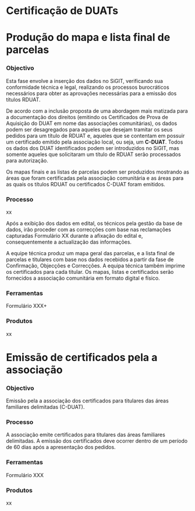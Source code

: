 # Certificação de DUATs

# Produção do mapa e lista final de parcelas

### Objectivo

Esta fase envolve a inserção dos dados no SiGIT, verificando sua conformidade técnica e legal, realizando os processos burocráticos necessários para obter as aprovações necessárias para a emissão dos títulos RDUAT.

De acordo com a inclusão proposta de uma abordagem mais matizada para a documentação dos direitos \(emitindo os Certificados de Prova de Aquisição do DUAT em nome das associações comunitárias\), os dados podem ser desagregados para aqueles que desejam tramitar os seus pedidos para um título de RDUAT e, aqueles que se contentam em possuir um certificado emitido pela associação local, ou seja, um **C-DUAT**. Todos os dados dos DUAT identificados podem ser introduzidos no SiGIT, mas somente aqueles que solicitaram um título de RDUAT serão processados para autorização.

Os mapas finais e as listas de parcelas podem ser produzidos mostrando as áreas que foram certificadas pela associação comunitária e as áreas para as quais os títulos RDUAT ou certificados C-DUAT foram emitidos.

### Processo

xx

Após a exibição dos dados em edital, os técnicos pela gestão da base de dados, irão proceder com as correcções com base nas reclamações capturadas Formulário XX durante a afixação do edital e, consequentemente a actualização das informações.

A equipe técnica produz um mapa geral das parcelas, e a lista final de parcelas e titulares com base nos dados recebidos a partir da fase de Confirmação, Objecções e Correcções. A equipa técnica também imprime os certificados para cada titular. Os mapas, listas e certificados serão fornecidos a associação comunitária em formato digital e físico.

### Ferramentas

Formulário XXX+

### Produtos

xx

# Emissão de certificados pela a associação

### Objectivo

Emissão pela a associação dos certificados para titulares das áreas familiares delimitadas \(C-DUAT\).

### Processo

A associação emite certificados para titulares das áreas familiares delimitadas. A emissão dos certificados deve ocorrer dentro de um período de 60 dias após a apresentação dos pedidos.

### Ferramentas

Formulário XXX

### Produtos

xx


